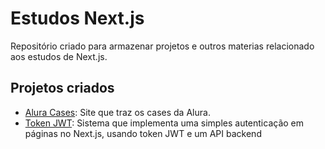 # Estudos Next.js

Repositório criado para armazenar projetos e outros materias relacionado
aos estudos de Next.js.

## Projetos criados

- [Alura Cases](./alura/alura-cases): Site que traz os cases da Alura.
- [Token JWT](./alura/token-jwt): Sistema que implementa uma simples autenticação em páginas no Next.js, usando token JWT e um API backend
